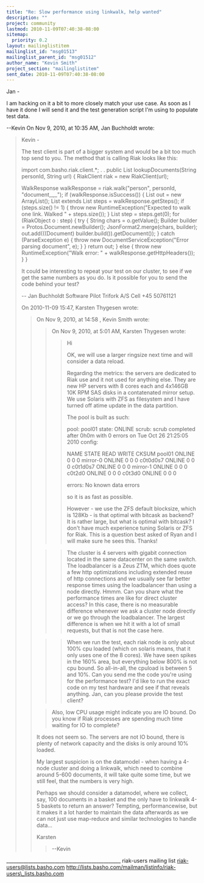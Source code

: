 ```yaml
---
title: "Re: Slow performance using linkwalk, help wanted"
description: ""
project: community
lastmod: 2010-11-09T07:40:38-08:00
sitemap:
  priority: 0.2
layout: mailinglistitem
mailinglist_id: "msg01513"
mailinglist_parent_id: "msg01512"
author_name: "Kevin Smith"
project_section: "mailinglistitem"
sent_date: 2010-11-09T07:40:38-08:00
---
```



Jan - 

I am hacking on it a bit to more closely match your use case. As soon as I have 
it done I will send it and the test generation script I'm using to populate 
test data.

--Kevin
On Nov 9, 2010, at 10:35 AM, Jan Buchholdt wrote:

> Kevin -
> 
> The test client is part of a bigger system and would be a bit too much top 
> send to you. The method that is calling Riak looks like this:
> 
> import com.basho.riak.client.\*;
> .
> .
> public List lookupDocuments(String personId, String url) {
> RiakClient riak = new RiakClient(url);
> 
> WalkResponse walkResponse = riak.walk("person", personId, 
> "document,\_,\_");
> if (walkResponse.isSuccess()) {
> List out = new ArrayList();
> List extends List<RiakObject> steps = walkResponse.getSteps();
> if (steps.size() != 1) {
> throw new RuntimeException("Expected to walk one link. Walked 
> " + steps.size());
> }
> List step = steps.get(0);
> for (RiakObject o : step) {
> try {
> String chars = o.getValue();
> Builder builder = Protos.Document.newBuilder();
> JsonFormat2.merge(chars, builder);
> out.add(((Document) builder.build()).getDocument());
> } catch (ParseException e) {
> throw new DocumentServiceException("Error parsing 
> document", e);
> }
> }
> return out;
> } else {
> throw new RuntimeException("Walk error: " + 
> walkResponse.getHttpHeaders());
> }
> }
> 
> It could be interesting to repeat your test on our cluster, to see if we get 
> the same numbers as you do. Is it possible for you to send the code behind 
> your test?
> 
> --
> Jan Buchholdt
> Software Pilot
> Trifork A/S
> Cell +45 50761121
> 
> 
> 
> On 2010-11-09 15:47, Karsten Thygesen wrote:
>> On Nov 9, 2010, at 14:58 , Kevin Smith wrote:
>> 
>>> On Nov 9, 2010, at 5:01 AM, Karsten Thygesen wrote:
>>> 
>>>> Hi
>>>> 
>>>> OK, we will use a larger ringsize next time and will consider a data 
>>>> reload.
>>>> 
>>>> Regarding the metrics: the servers are dedicated to Riak use and it not 
>>>> used for anything else. They are new HP servers with 8 cores each and 
>>>> 4x146GB 10K RPM SAS disks in a contatenated mirror setup. We use Solaris 
>>>> with ZFS as filesystem and I have turned off atime update in the data 
>>>> partition.
>>>> 
>>>> The pool is built as such:
>>>> 
>>>> pool: pool01
>>>> state: ONLINE
>>>> scrub: scrub completed after 0h0m with 0 errors on Tue Oct 26 21:25:05 2010
>>>> config:
>>>> 
>>>> NAME STATE READ WRITE CKSUM
>>>> pool01 ONLINE 0 0 0
>>>> mirror-0 ONLINE 0 0 0
>>>> c0t0d0s7 ONLINE 0 0 0
>>>> c0t1d0s7 ONLINE 0 0 0
>>>> mirror-1 ONLINE 0 0 0
>>>> c0t2d0 ONLINE 0 0 0
>>>> c0t3d0 ONLINE 0 0 0
>>>> 
>>>> errors: No known data errors
>>>> 
>>>> so it is as fast as possible.
>>>> 
>>>> However - we use the ZFS default blocksize, which is 128Kb - is that 
>>>> optimal with bitcask as backend? It is rather large, but what is optimal 
>>>> with bitcask?
>>> I don't have much experience tuning Solaris or ZFS for Riak. This is a 
>>> question best asked of Ryan and I will make sure he sees this.
>> Thanks!
>> 
>>>> The cluster is 4 servers with gigabit connection located in the same 
>>>> datacenter on the same switch. The loadbalancer is a Zeus ZTM, which does 
>>>> quote a few http optimizations including extended reuse of http 
>>>> connections and we usually see far better response times using the 
>>>> loadbalancer than using a node directly.
>>> Hmmm. Can you share what the performance times are like for direct cluster 
>>> access?
>> In this case, there is no measurable difference whenever we ask a cluster 
>> node directly or we go through the loadbalancer. The largest difference is 
>> when we hit it with a lot of small requests, but that is not the case here.
>> 
>>>> When we run the test, each riak node is only about 100% cpu loaded (which 
>>>> on solaris means, that it only uses one of the 8 cores). We have seen 
>>>> spikes in the 160% area, but everything below 800% is not cpu bound. So 
>>>> all-in-all, the cpuload is between 5 and 10%.
>>> Can you send me the code you're using for the performance test? I'd like to 
>>> run the exact code on my test hardware and see if that reveals anything.
>> Jan, can you please provide the test client?
>> 
>>> Also, low CPU usage might indicate you are IO bound. Do you know if Riak 
>>> processes are spending much time waiting for IO to complete?
>>> 
>> It does not seem so. The servers are not IO bound, there is plenty of 
>> network capacity and the disks is only around 10% loaded.
>> 
>> My largest suspicion is on the datamodel - when having a 4-node cluster and 
>> doing a linkwalk, which need to combine around 5-600 documents, it will take 
>> quite some time, but we still feel, that the numbers is very high.
>> 
>> Perhaps we should consider a datamodel, where we collect, say, 100 documents 
>> in a basket and the only have to linkwalk 4-5 baskets to return an answer? 
>> Tempting, performancewise, but it makes it a lot harder to maintain the data 
>> afterwards as we can not just use map-reduce and similar technologies to 
>> handle data...
>> 
>> Karsten
>> 
>>> --Kevin
>>> 
>>> 


\_\_\_\_\_\_\_\_\_\_\_\_\_\_\_\_\_\_\_\_\_\_\_\_\_\_\_\_\_\_\_\_\_\_\_\_\_\_\_\_\_\_\_\_\_\_\_
riak-users mailing list
riak-users@lists.basho.com
http://lists.basho.com/mailman/listinfo/riak-users\_lists.basho.com

